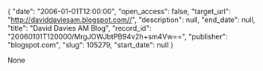 {
  "date": "2006-01-01T12:00:00", 
  "open_access": false, 
  "target_url": "http://daviddaviesam.blogspot.com//", 
  "description": null, 
  "end_date": null, 
  "title": "David Davies AM Blog", 
  "record_id": "20060101T120000/MrgJOWJbtPB94v2h+sm4Vw==", 
  "publisher": "blogspot.com", 
  "slug": 105279, 
  "start_date": null
}

None